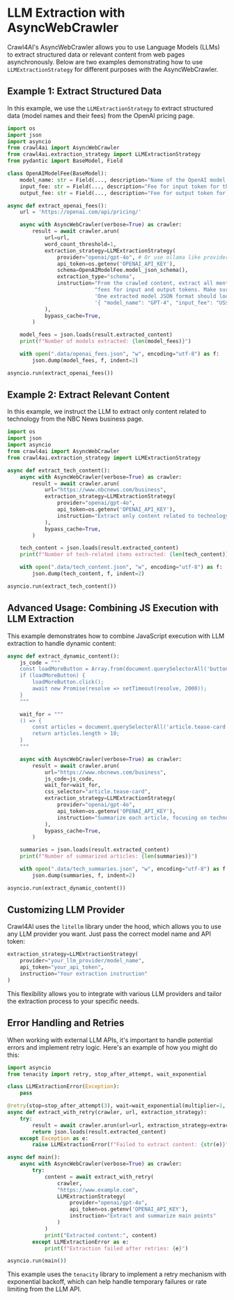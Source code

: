 # LLM Extraction with AsyncWebCrawler

Crawl4AI's AsyncWebCrawler allows you to use Language Models (LLMs) to extract structured data or relevant content from web pages asynchronously. Below are two examples demonstrating how to use `LLMExtractionStrategy` for different purposes with the AsyncWebCrawler.

## Example 1: Extract Structured Data

In this example, we use the `LLMExtractionStrategy` to extract structured data (model names and their fees) from the OpenAI pricing page.

```python
import os
import json
import asyncio
from crawl4ai import AsyncWebCrawler
from crawl4ai.extraction_strategy import LLMExtractionStrategy
from pydantic import BaseModel, Field

class OpenAIModelFee(BaseModel):
    model_name: str = Field(..., description="Name of the OpenAI model.")
    input_fee: str = Field(..., description="Fee for input token for the OpenAI model.")
    output_fee: str = Field(..., description="Fee for output token for the OpenAI model.")

async def extract_openai_fees():
    url = 'https://openai.com/api/pricing/'

    async with AsyncWebCrawler(verbose=True) as crawler:
        result = await crawler.arun(
            url=url,
            word_count_threshold=1,
            extraction_strategy=LLMExtractionStrategy(
                provider="openai/gpt-4o", # Or use ollama like provider="ollama/nemotron"
                api_token=os.getenv('OPENAI_API_KEY'),
                schema=OpenAIModelFee.model_json_schema(),
                extraction_type="schema",
                instruction="From the crawled content, extract all mentioned model names along with their "
                            "fees for input and output tokens. Make sure not to miss anything in the entire content. "
                            'One extracted model JSON format should look like this: '
                            '{ "model_name": "GPT-4", "input_fee": "US$10.00 / 1M tokens", "output_fee": "US$30.00 / 1M tokens" }'
            ),
            bypass_cache=True,
        )

    model_fees = json.loads(result.extracted_content)
    print(f"Number of models extracted: {len(model_fees)}")

    with open(".data/openai_fees.json", "w", encoding="utf-8") as f:
        json.dump(model_fees, f, indent=2)

asyncio.run(extract_openai_fees())
```

## Example 2: Extract Relevant Content

In this example, we instruct the LLM to extract only content related to technology from the NBC News business page.

```python
import os
import json
import asyncio
from crawl4ai import AsyncWebCrawler
from crawl4ai.extraction_strategy import LLMExtractionStrategy

async def extract_tech_content():
    async with AsyncWebCrawler(verbose=True) as crawler:
        result = await crawler.arun(
            url="https://www.nbcnews.com/business",
            extraction_strategy=LLMExtractionStrategy(
                provider="openai/gpt-4o",
                api_token=os.getenv('OPENAI_API_KEY'),
                instruction="Extract only content related to technology"
            ),
            bypass_cache=True,
        )

    tech_content = json.loads(result.extracted_content)
    print(f"Number of tech-related items extracted: {len(tech_content)}")

    with open(".data/tech_content.json", "w", encoding="utf-8") as f:
        json.dump(tech_content, f, indent=2)

asyncio.run(extract_tech_content())
```

## Advanced Usage: Combining JS Execution with LLM Extraction

This example demonstrates how to combine JavaScript execution with LLM extraction to handle dynamic content:

```python
async def extract_dynamic_content():
    js_code = """
    const loadMoreButton = Array.from(document.querySelectorAll('button')).find(button => button.textContent.includes('Load More'));
    if (loadMoreButton) {
        loadMoreButton.click();
        await new Promise(resolve => setTimeout(resolve, 2000));
    }
    """

    wait_for = """
    () => {
        const articles = document.querySelectorAll('article.tease-card');
        return articles.length > 10;
    }
    """

    async with AsyncWebCrawler(verbose=True) as crawler:
        result = await crawler.arun(
            url="https://www.nbcnews.com/business",
            js_code=js_code,
            wait_for=wait_for,
            css_selector="article.tease-card",
            extraction_strategy=LLMExtractionStrategy(
                provider="openai/gpt-4o",
                api_token=os.getenv('OPENAI_API_KEY'),
                instruction="Summarize each article, focusing on technology-related content"
            ),
            bypass_cache=True,
        )

    summaries = json.loads(result.extracted_content)
    print(f"Number of summarized articles: {len(summaries)}")

    with open(".data/tech_summaries.json", "w", encoding="utf-8") as f:
        json.dump(summaries, f, indent=2)

asyncio.run(extract_dynamic_content())
```

## Customizing LLM Provider

Crawl4AI uses the `litellm` library under the hood, which allows you to use any LLM provider you want. Just pass the correct model name and API token:

```python
extraction_strategy=LLMExtractionStrategy(
    provider="your_llm_provider/model_name",
    api_token="your_api_token",
    instruction="Your extraction instruction"
)
```

This flexibility allows you to integrate with various LLM providers and tailor the extraction process to your specific needs.

## Error Handling and Retries

When working with external LLM APIs, it's important to handle potential errors and implement retry logic. Here's an example of how you might do this:

```python
import asyncio
from tenacity import retry, stop_after_attempt, wait_exponential

class LLMExtractionError(Exception):
    pass

@retry(stop=stop_after_attempt(3), wait=wait_exponential(multiplier=1, min=4, max=10))
async def extract_with_retry(crawler, url, extraction_strategy):
    try:
        result = await crawler.arun(url=url, extraction_strategy=extraction_strategy, bypass_cache=True)
        return json.loads(result.extracted_content)
    except Exception as e:
        raise LLMExtractionError(f"Failed to extract content: {str(e)}")

async def main():
    async with AsyncWebCrawler(verbose=True) as crawler:
        try:
            content = await extract_with_retry(
                crawler,
                "https://www.example.com",
                LLMExtractionStrategy(
                    provider="openai/gpt-4o",
                    api_token=os.getenv('OPENAI_API_KEY'),
                    instruction="Extract and summarize main points"
                )
            )
            print("Extracted content:", content)
        except LLMExtractionError as e:
            print(f"Extraction failed after retries: {e}")

asyncio.run(main())
```

This example uses the `tenacity` library to implement a retry mechanism with exponential backoff, which can help handle temporary failures or rate limiting from the LLM API.